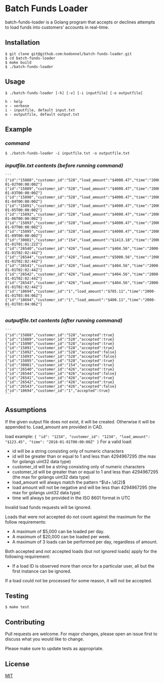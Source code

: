 # Batch Funds Loader

batch-funds-loader is a Golang program that accepts or declines attempts to load funds into customers' accounts in real-time.

## Installation

    $ git clone git@github.com:kodonnel/batch-funds-loader.git
    $ cd batch-funds-loader
    $ make build
    $ ./batch-funds-loader

## Usage

    $ ./batch-funds-loader [-h] [-v] [-i inputfile] [-o outputfile] 

    h - help
    v - verbose
    i - inputfile, default input.txt
    o - outputfile, default output.txt

## Example

### *command*

    $ ./batch-funds-loader -i inputfile.txt -o outputfile.txt

### *inputfile.txt contents (before running command)*

    ```
    {"id":"15888","customer_id":"528","load_amount":"$4000.47","time":"2000-01-02T00:00:00Z"}
    {"id":"15889","customer_id":"528","load_amount":"$4000.47","time":"2000-01-03T00:00:00Z"}
    {"id":"15890","customer_id":"528","load_amount":"$4000.47","time":"2000-01-04T00:00:00Z"}
    {"id":"15891","customer_id":"528","load_amount":"$4000.47","time":"2000-01-05T00:00:00Z"}
    {"id":"15892","customer_id":"528","load_amount":"$4000.47","time":"2000-01-06T00:00:00Z"}
    {"id":"15893","customer_id":"528","load_amount":"$4000.47","time":"2000-01-07T00:00:00Z"}
    {"id":"15895","customer_id":"528","load_amount":"$4000.47","time":"2000-01-09T00:00:00Z"}
    {"id":"30081","customer_id":"154","load_amount":"$1413.18","time":"2000-01-01T01:01:22Z"}
    {"id":"26540","customer_id":"426","load_amount":"$404.56","time":"2000-01-01T02:02:44Z"}
    {"id":"26544","customer_id":"426","load_amount":"$5000.56","time":"2000-01-01T02:02:44Z"}
    {"id":"26541","customer_id":"426","load_amount":"$404.56","time":"2000-01-01T02:02:44Z"}
    {"id":"26542","customer_id":"426","load_amount":"$404.56","time":"2000-01-01T02:02:44Z"}
    {"id":"26543","customer_id":"426","load_amount":"$404.56","time":"2000-01-01T02:02:44Z"}
    {"id":"10694","customer_id":"1","load_amount":"$785.11","time":"2000-01-01T03:04:06Z"}
    {"id":"10694","customer_id":"1","load_amount":"$400.11","time":"2000-01-01T03:04:06Z"}
    ```

### *outputfile.txt contents (after running command)*

    ```
    {"id":"15888","customer_id":"528","accepted":true}
    {"id":"15889","customer_id":"528","accepted":true}
    {"id":"15890","customer_id":"528","accepted":true}
    {"id":"15891","customer_id":"528","accepted":true}
    {"id":"15892","customer_id":"528","accepted":false}
    {"id":"15893","customer_id":"528","accepted":false}
    {"id":"15895","customer_id":"528","accepted":true}
    {"id":"30081","customer_id":"154","accepted":true}
    {"id":"26540","customer_id":"426","accepted":true}
    {"id":"26544","customer_id":"426","accepted":false}
    {"id":"26541","customer_id":"426","accepted":true}
    {"id":"26542","customer_id":"426","accepted":true}
    {"id":"26543","customer_id":"426","accepted":false}
    {"id":"10694","customer_id":"1","accepted":true}
    ```

## Assumptions

If the given output file does not exist, it will be created. Otherwise it will be appended to.
Load_amount are provided in CAD.


load example:
    ```
    {
        "id": "1234",
        "customer_id": "1234",
        "load_amount": "$123.45",
        "time": "2018-01-01T00:00:00Z"
    }
    ```
For a valid load:
- id will be a string consisting only of numeric characters
- id will be greater than or equal to 1 and less than 4294967295 (the max for golangs uint32 data type)
- customer_id will be a string consisting only of numeric characters
- customer_id will be greater than or equal to 1 and less than 4294967295 (the max for golangs uint32 data type)
- load_amount will always match the pattern ^\$\d+\.\d{2}$
- load amount will not be negative and will be less than 4294967295 (the max for golangs uint32 data type)
- time will always be provided in the ISO 8601 format in UTC

Invalid load funds requests will be ignored.

Loads that were not accepted do not count against the maximum for the follow requirements:
- A maximum of $5,000 can be loaded per day. 
- A maximum of $20,000 can be loaded per week.
- A maximum of 3 loads can be performed per day, regardless of amount.


Both accepted and not accepted loads (but not ignored loads) apply for the following requirement:
- If a load ID is observed more than once for a particular user, all but the first instance can be ignored.

If a load could not be processed for some reason, it will not be accepted.

## Testing

    $ make test

## Contributing
Pull requests are welcome. For major changes, please open an issue first to discuss what you would like to change.

Please make sure to update tests as appropriate.

## License
[MIT](https://choosealicense.com/licenses/mit/)